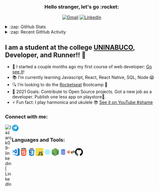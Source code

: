 <h3 align=center>
Hello stranger, let's go :rocket:
</h3>
<span align=center>
  
[![Gmail](https://img.shields.io/badge/lazarok09-Gmail-red)](https://mail.google.com/mail/u/0/?view=cm&fs=1&tf=1&to=lazarok09@gmail.com) [![Linkedin](https://img.shields.io/badge/linkedin-connect-blue)](https://linkedin.com/in/lazarok09)
  
</span>
<details>
  <summary>:zap: GitHub Stats </summary>
  
![Anurag's github stats](https://github-readme-stats.vercel.app/api?username=lazarok09&show_icons=true&theme=dracula&hide_rank&)
[![Top Langs](https://github-readme-stats.vercel.app/api/top-langs/?username=lazarok09&langs_count=8)](https://github.com/lazarok09/github-readme-stats)

</details>
<details>
  <summary>:zap: Recent GitHub Activity</summary>
  
<!--START_SECTION:activity-->
1. ❌ Finished the event Omnistack 11, web/app Be the Hero [#1](https://github.com/lazarok09/Omnistack11)
2. ❌ Finished the "Mata Mosquito" [#2](https://github.com/lazarok09/AppMataMosquito)
3. :books: Studyng all the stack of React and Node.
4. :memo: Publish on [Medium](https://lazarok09.medium.com/como-mandar-uma-mensagem-encaminhada-para-algu%C3%A9m-do-telegram-pela-url-fec0fbdc58c7)
5. :blue_heart: Course Java POO on [Curso em Vídeo](https://www.cursoemvideo.com/course/java-poo/aulas/java-poo/modulos/o-que-e-programacao-orientada-a-objetos/)
<!--END_SECTION:activity-->

</details>
 
## I am a student at the college [UNINABUCO](http://www.joaquimnabuco.edu.br/), Developer, and Runner!! :runner:

- :memo: I  started a couple months ago my first course of web developer: [Go see it][course]!
- :books: I’m currently learning Javascript, React, React Native, SQL, Node :scream:
- :mag: I’m looking to do the [Rocketseat](https://rocketseat.com.br/) Bootcamp :rocket:
- 🥅 2021 Goals: Contribute to Open Source projects. Got a new job as a developer. Publish one less app on playstore:checkered_flag:.
- ⚡ Fun fact: I play harmonica and ukulele :sunglasses: [See it on YouTube #shame](https://youtu.be/yPhUzra9deA)
### Connect with me:

[<img align="left" alt="lazarok09-linkedin | LinkedIn" width="22px" src="https://cdn.jsdelivr.net/npm/simple-icons@v3/icons/linkedin.svg" />][linkedin]
[<img align="left" alt="Telegram" width="22px" src="./telegrama.svg" />][telegram]

<br />

### Languages and Tools:

[<img align="left" alt="Visual Studio Code" width="26px" src="https://raw.githubusercontent.com/github/explore/80688e429a7d4ef2fca1e82350fe8e3517d3494d/topics/visual-studio-code/visual-studio-code.png" />][vscodeplaylist]
[<img align="left" alt="HTML5" width="26px" src="https://raw.githubusercontent.com/github/explore/80688e429a7d4ef2fca1e82350fe8e3517d3494d/topics/html/html.png" />][htmlplaylist]
[<img align="left" alt="CSS3" width="26px" src="https://raw.githubusercontent.com/github/explore/80688e429a7d4ef2fca1e82350fe8e3517d3494d/topics/css/css.png" />][cssplaylist]
[<img align="left" alt="JavaScript" width="26px" src="https://raw.githubusercontent.com/github/explore/80688e429a7d4ef2fca1e82350fe8e3517d3494d/topics/javascript/javascript.png" />][javascriptplaylist]
[<img align="left" alt="React" width="26px" src="https://raw.githubusercontent.com/github/explore/80688e429a7d4ef2fca1e82350fe8e3517d3494d/topics/react/react.png" />][reactplaylist]
[<img align="left" alt="Node.js" width="26px" src="https://raw.githubusercontent.com/github/explore/80688e429a7d4ef2fca1e82350fe8e3517d3494d/topics/nodejs/nodejs.png" />][nodeplaylist]
[<img align="left" alt="SQL" width="26px" src="https://raw.githubusercontent.com/github/explore/80688e429a7d4ef2fca1e82350fe8e3517d3494d/topics/sql/sql.png" />][sqlplaylist]
[<img align="left" alt="Git" width="26px" src="https://raw.githubusercontent.com/github/explore/80688e429a7d4ef2fca1e82350fe8e3517d3494d/topics/git/git.png" />][git]
[<img align="left" alt="GitHub" width="26px" src="https://raw.githubusercontent.com/github/explore/78df643247d429f6cc873026c0622819ad797942/topics/github/github.png" />][githubplaylist]

<br />
<br />



[telegram]: https://web.telegram.org/#/im?p=@lazarok09
[course]: https://www.udemy.com/course/web-completo/
[rocketseat]: https://rocketseat.com.br/
[linkedin]: https://linkedin.com/in/lazarok09
[vscodeplaylist]: https://www.youtube.com/watch?v=tmgpF7Bn3_E
[htmlplaylist]: https://www.youtube.com/watch?v=epDCjksKMok&list=PLHz_AreHm4dlAnJ_jJtV29RFxnPHDuk9o
[cssplaylist]: https://www.youtube.com/watch?v=P8LxrpNQrTU
[javascriptplaylist]: https://www.youtube.com/playlist?list=PLkwxH9e_vrALRJKu7wfXby3MKeflhTu6B
[reactplaylist]: https://www.youtube.com/watch?v=7A4UQGrFU9Q&list=PL85ITvJ7FLoiuaKgHFYgrhZDwXOUEaxWI
[nodeplaylist]: https://www.youtube.com/watch?v=DiXbJL3iWVs
[git]: https://www.youtube.com/watch?v=OuOb1_qADBQ&t=2560s
[sqlplaylist]: https://www.youtube.com/watch?v=Fbu7z5dXcRs&t=151s
[githubplaylist]: https://www.youtube.com/watch?v=2alg7MQ6_sI

